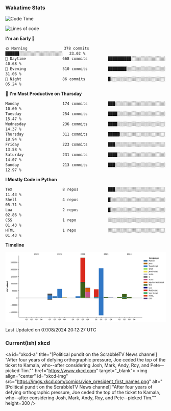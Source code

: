 ### Wakatime Stats
<!--START_SECTION:waka-->
![Code Time](http://img.shields.io/badge/Code%20Time-2%2C812%20hrs%2046%20mins-blue)

![Lines of code](https://img.shields.io/badge/From%20Hello%20World%20I%27ve%20Written-785.7%20thousand%20lines%20of%20code-blue)

**I'm an Early 🐤** 

```text
🌞 Morning                378 commits         ██████░░░░░░░░░░░░░░░░░░░   23.02 % 
🌆 Daytime                668 commits         ██████████░░░░░░░░░░░░░░░   40.68 % 
🌃 Evening                510 commits         ████████░░░░░░░░░░░░░░░░░   31.06 % 
🌙 Night                  86 commits          █░░░░░░░░░░░░░░░░░░░░░░░░   05.24 % 
```
📅 **I'm Most Productive on Thursday** 

```text
Monday                   174 commits         ███░░░░░░░░░░░░░░░░░░░░░░   10.60 % 
Tuesday                  254 commits         ████░░░░░░░░░░░░░░░░░░░░░   15.47 % 
Wednesday                236 commits         ████░░░░░░░░░░░░░░░░░░░░░   14.37 % 
Thursday                 311 commits         █████░░░░░░░░░░░░░░░░░░░░   18.94 % 
Friday                   223 commits         ███░░░░░░░░░░░░░░░░░░░░░░   13.58 % 
Saturday                 231 commits         ████░░░░░░░░░░░░░░░░░░░░░   14.07 % 
Sunday                   213 commits         ███░░░░░░░░░░░░░░░░░░░░░░   12.97 % 
```


**I Mostly Code in Python** 

```text
TeX                      8 repos             ███░░░░░░░░░░░░░░░░░░░░░░   11.43 % 
Shell                    4 repos             █░░░░░░░░░░░░░░░░░░░░░░░░   05.71 % 
Lua                      2 repos             █░░░░░░░░░░░░░░░░░░░░░░░░   02.86 % 
CSS                      1 repo              ░░░░░░░░░░░░░░░░░░░░░░░░░   01.43 % 
HTML                     1 repo              ░░░░░░░░░░░░░░░░░░░░░░░░░   01.43 % 
```



**Timeline**

![Lines of Code chart](https://raw.githubusercontent.com/joshuajeschek/joshuajeschek/main/assets/bar_graph.png)


 Last Updated on 07/08/2024 20:12:27 UTC
<!--END_SECTION:waka-->

### Current(ish) xkcd
<a id="xkcd-a" title="[Political pundit on the ScrabbleTV News channel] "After four years of defying orthographic pressure, Joe ceded the top of the ticket to Kamala, who--after considering Josh, Mark, Andy, Roy, and Pete--picked Tim."" href="https://www.xkcd.com" target="_blank">
        <img align="center" id="xkcd-img" src="https://imgs.xkcd.com/comics/vice_president_first_names.png" alt="[Political pundit on the ScrabbleTV News channel] "After four years of defying orthographic pressure, Joe ceded the top of the ticket to Kamala, who--after considering Josh, Mark, Andy, Roy, and Pete--picked Tim."" height=300 />
</a>
